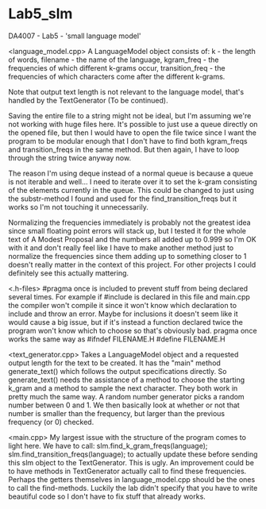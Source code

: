# Lab5_slm
DA4007 - Lab5 - 'small language model'


<language_model.cpp>
A LanguageModel object consists of:
k - the length of words,
filename - the name of the language,
kgram_freq - the frequencies of which different k-grams occur,
transition_freq - the frequencies of which characters come after the different k-grams.

Note that output text length is not relevant to the language model, that's handled by the TextGenerator (To be continued).

Saving the entire file to a string might not be ideal, but I'm assuming we're not working with huge files here. It's possible to just use a queue directly on the opened file, but then I would have to open the file twice since I want the program to be modular enough that I don't have to find both kgram_freqs and transition_freqs in the same method. But then again, I have to loop through the string twice anyway now.

The reason I'm using deque instead of a normal queue is because a queue is not iterable and well... I need to iterate over it to set the k-gram consisting of the elements currently in the queue. This could be changed to just using the substr-method I found and used for the find_transition_freqs but it works so I'm not touching it unnecessarily.

Normalizing the frequencies immediately is probably not the greatest idea since small floating point errors will stack up, but I tested it for the whole text of A Modest Proposal and the numbers all added up to 0.999 so I'm OK with it and don't really feel like I have to make another method just to normalize the frequencies since them adding up to something closer to 1 doesn't really matter in the context of this project. For other projects I could definitely see this actually mattering.

<.h-files>
#pragma once
is included to prevent stuff from being declared several times. For example if 
#include <string>
is declared in this file and main.cpp the compiler won't compile it since it won't know which declaration to include and throw an error. Maybe for inclusions it doesn't seem like it would cause a big issue, but if it's instead a function declared twice the program won't know which to choose so that's obviously bad.
pragma once works the same way as
#ifndef FILENAME.H
#define FILENAME.H


<text_generator.cpp>
Takes a LanguageModel object and a requested output length for the text to be created. It has the "main" method generate_text() which follows the output specifications directly. So generate_text() needs the assistance of a method to choose the starting k_gram and a method to sample the next character. They both work in pretty much the same way. A random number generator picks a random number between 0 and 1. We then basically look at whether or not that number is smaller than the frequency, but larger than the previous frequency (or 0) checked.


<main.cpp>
My largest issue with the structure of the program comes to light here. We have to call:
slm.find_k_gram_freqs(language);
slm.find_transition_freqs(language);
to actually update these before sending this slm object to the TextGenerator. This is ugly. An improvement could be to have methods in TextGenerator actually call to find these frequencies. Perhaps the getters themselves in language_model.cpp should be the ones to call the find-methods. Luckily the lab didn't specify that you have to write beautiful code so I don't have to fix stuff that already works.